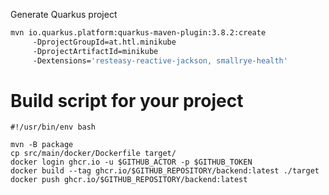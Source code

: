 Generate Quarkus project
```bash
mvn io.quarkus.platform:quarkus-maven-plugin:3.8.2:create
     -DprojectGroupId=at.htl.minikube
     -DprojectArtifactId=minikube
     -Dextensions='resteasy-reactive-jackson, smallrye-health'
```


# Build script for your project

```
#!/usr/bin/env bash

mvn -B package
cp src/main/docker/Dockerfile target/
docker login ghcr.io -u $GITHUB_ACTOR -p $GITHUB_TOKEN
docker build --tag ghcr.io/$GITHUB_REPOSITORY/backend:latest ./target
docker push ghcr.io/$GITHUB_REPOSITORY/backend:latest
```
